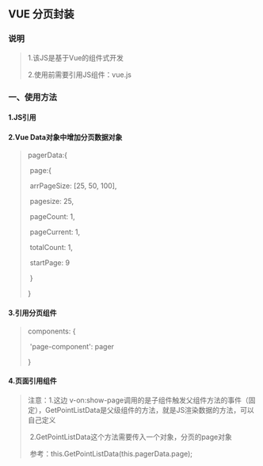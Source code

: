 ## VUE 分页封装

### 说明

> 1.该JS是基于Vue的组件式开发
>
> 2.使用前需要引用JS组件：vue.js

### 一、使用方法

#### 1.JS引用

> <script src="vue.js"></script>
> <script src="com.js"></script>

#### 2.Vue Data对象中增加分页数据对象

>pagerData:{
>
>​	page:{
>
>​		arrPageSize: [25, 50, 100],
>
>​		pagesize: 25,
>
>​		pageCount: 1,
>
>​		pageCurrent: 1,
>
>​		totalCount: 1,
>
>​		startPage: 9
>
>​	}
>
>}

#### 3.引用分页组件

>components: {
>
>​	'page-component': pager
>
>}

#### 4.页面引用组件

><page-component v-on:show-page="GetPointListData" v-bind:pager-data="pagerData"></page-component>
>
>注意：1.这边 v-on:show-page调用的是子组件触发父组件方法的事件（固定），GetPointListData是父级组件的方法，就是JS渲染数据的方法，可以自己定义
>
>​	    2.GetPointListData这个方法需要传入一个对象，分页的page对象
>
>​		参考：this.GetPointListData(this.pagerData.page);





